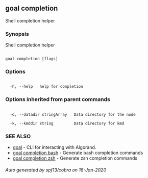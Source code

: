## goal completion



Shell completion helper



### Synopsis



Shell completion helper



```

goal completion [flags]

```



### Options



```

  -h, --help   help for completion

```



### Options inherited from parent commands



```

  -d, --datadir stringArray   Data directory for the node

  -k, --kmddir string         Data directory for kmd

```



### SEE ALSO



* [goal](../../../goal/goal/)	 - CLI for interacting with Algorand.
* [goal completion bash](../bash/)	 - Generate bash completion commands
* [goal completion zsh](../zsh/)	 - Generate zsh completion commands


###### Auto generated by spf13/cobra on 18-Jan-2020

